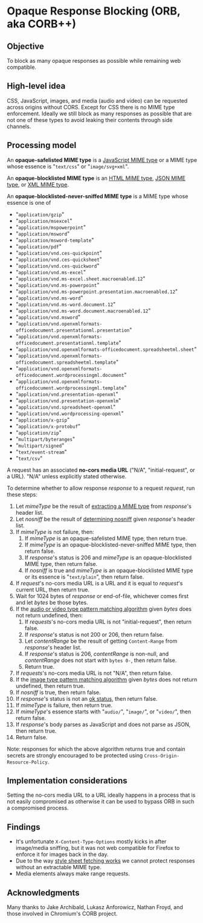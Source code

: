 # Opaque Response Blocking (ORB, aka CORB++)

## Objective

To block as many opaque responses as possible while remaining web compatible.

## High-level idea

CSS, JavaScript, images, and media (audio and video) can be requested across origins without CORS. Except for CSS there is no MIME type enforcement. Ideally we still block as many responses as possible that are not one of these types to avoid leaking their contents through side channels.

## Processing model

An **opaque-safelisted MIME type** is a [JavaScript MIME type](https://mimesniff.spec.whatwg.org/#javascript-mime-type) or a MIME type whose essence is "`text/css`" or "`image/svg+xml`".

An **opaque-blocklisted MIME type** is an [HTML MIME type](https://mimesniff.spec.whatwg.org/#html-mime-type), [JSON MIME type](https://mimesniff.spec.whatwg.org/#json-mime-type), or [XML MIME type](https://mimesniff.spec.whatwg.org/#xml-mime-type).

An **opaque-blocklisted-never-sniffed MIME type** is a MIME type whose essence is one of

* "`application/gzip`"
* "`application/msexcel`"
* "`application/mspowerpoint`"
* "`application/msword`"
* "`application/msword-template`"
* "`application/pdf`"
* "`application/vnd.ces-quickpoint`"
* "`application/vnd.ces-quicksheet`"
* "`application/vnd.ces-quickword`"
* "`application/vnd.ms-excel`"
* "`application/vnd.ms-excel.sheet.macroenabled.12`"
* "`application/vnd.ms-powerpoint`"
* "`application/vnd.ms-powerpoint.presentation.macroenabled.12`"
* "`application/vnd.ms-word`"
* "`application/vnd.ms-word.document.12`"
* "`application/vnd.ms-word.document.macroenabled.12`"
* "`application/vnd.msword`"
* "`application/vnd.openxmlformats-officedocument.presentationml.presentation`"
* "`application/vnd.openxmlformats-officedocument.presentationml.template`"
* "`application/vnd.openxmlformats-officedocument.spreadsheetml.sheet`"
* "`application/vnd.openxmlformats-officedocument.spreadsheetml.template`"
* "`application/vnd.openxmlformats-officedocument.wordprocessingml.document`"
* "`application/vnd.openxmlformats-officedocument.wordprocessingml.template`"
* "`application/vnd.presentation-openxml`"
* "`application/vnd.presentation-openxmlm`"
* "`application/vnd.spreadsheet-openxml`"
* "`application/vnd.wordprocessing-openxml`"
* "`application/x-gzip`"
* "`application/x-protobuf`"
* "`application/zip`"
* "`multipart/byteranges`"
* "`multipart/signed`"
* "`text/event-stream`"
* "`text/csv`"

A request has an associated **no-cors media URL** ("N/A", "initial-request", or a URL). "N/A" unless explicitly stated otherwise.

To determine whether to allow response _response_ to a request _request_, run these steps:

1. Let _mimeType_ be the result of [extracting a MIME type](https://fetch.spec.whatwg.org/#concept-header-extract-mime-type) from _response_'s header list.
1. Let _nosniff_ be the result of [determining nosniff](https://fetch.spec.whatwg.org/#determine-nosniff) given _response_'s header list.
1. If _mimeType_ is not failure, then:
   1. If _mimeType_ is an opaque-safelisted MIME type, then return true.
   1. If _mimeType_ is an opaque-blocklisted-never-sniffed MIME type, then return false.
   1. If _response_'s status is 206 and _mimeType_ is an opaque-blocklisted MIME type, then return false.
   1. If _nosniff_ is true and _mimeType_ is an opaque-blocklisted MIME type or its essence is "`text/plain`", then return false.
1. If _request_'s no-cors media URL is a URL and it is equal to _request_'s current URL, then return true.
1. Wait for 1024 bytes of _response_ or end-of-file, whichever comes first and let _bytes_ be those bytes.
1. If the [audio or video type pattern matching algorithm](https://mimesniff.spec.whatwg.org/#audio-or-video-type-pattern-matching-algorithm) given _bytes_ does not return undefined, then:
   1. If _requests_'s no-cors media URL is not "initial-request", then return false.
   1. If _response_'s status is not 200 or 206, then return false.
   1. Let _contentRange_ be the result of getting `Content-Range` from _response_'s header list.
   1. If _response_'s status is 206, _contentRange_ is non-null, and _contentRange_ does not start with `bytes 0-`, then return false.
   1. Return true.
1. If _requests_'s no-cors media URL is not "N/A", then return false.
1. If the [image type pattern matching algorithm](https://mimesniff.spec.whatwg.org/#image-type-pattern-matching-algorithm) given _bytes_ does not return undefined, then return true.
1. If _nosniff_ is true, then return false.
1. If _response_'s status is not an [ok status](https://fetch.spec.whatwg.org/#ok-status), then return false.
1. If _mimeType_ is failure, then return true.
1. If _mimeType_'s essence starts with "`audio/`", "`image/`", or "`video/`", then return false.
1. If _response_'s body parses as JavaScript and does not parse as JSON, then return true.
1. Return false.

Note: responses for which the above algorithm returns true and contain secrets are strongly encouraged to be protected using `Cross-Origin-Resource-Policy`.

## Implementation considerations

Setting the no-cors media URL to a URL ideally happens in a process that is not easily compromised as otherwise it can be used to bypass ORB in such a compromised process.

## Findings

* It's unfortunate `X-Content-Type-Options` mostly kicks in after image/media sniffing, but it was not web compatible for Firefox to enforce it for images back in the day.
* Due to the way [style sheet fetching works](https://github.com/whatwg/fetch/issues/964) we cannot protect responses without an extractable MIME type.
* Media elements always make range requests.

## Acknowledgments

Many thanks to Jake Archibald, Lukasz Anforowicz, Nathan Froyd, and those involved in Chromium's CORB project.
